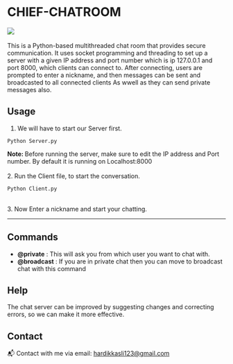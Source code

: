 # CHIEF-CHATROOM
![](https://img.shields.io/badge/python-all%20version%20of%20v3-blue)
<br><br>
This is a Python-based multithreaded chat room that provides secure communication. It uses socket programming and threading to set up a server with a given IP address and port number which is ip 127.0.0.1 and port 8000, which clients can connect to. After connecting, users are prompted to enter a nickname, and then messages can be sent and broadcasted to all connected clients As wwell as they can send private messages also.

## Usage
1. We will have to start our Server first.
``` shell
Python Server.py
```
<b>Note: </b> Before running the server, make sure to edit the IP address and Port number. By default it is running on Localhost:8000 <br><br>
2. Run the Client file, to start the conversation. 
``` Shell
Python Client.py
```
<br>
3. Now Enter a nickname and start your chatting. 
<hr>

## Commands
- <b>@private</b> : This will ask you from which user you want to chat with. 
- <b>@broadcast</b> : If you are in private chat then you can move to broadcast chat with this command

## Help
The chat server can be improved by suggesting changes and correcting errors, so we can make it more effective.

## Contact
📬 Contact with me via email: [hardikkasli123@gmail.com](mailto:hardikkasli123@gmail.com)
